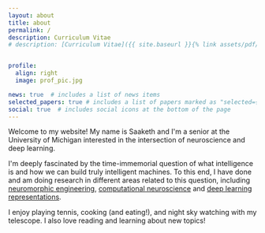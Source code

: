 ```yaml
---
layout: about
title: about
permalink: /
description: Curriculum Vitae
# description: [Curriculum Vitae]({{ site.baseurl }}{% link assets/pdf/Medepalli_Saaketh_CV.pdf %}) -> how to link to other pages/assets regularly 


profile:
  align: right
  image: prof_pic.jpg

news: true  # includes a list of news items
selected_papers: true # includes a list of papers marked as "selected={true}"
social: true  # includes social icons at the bottom of the page
---
```


Welcome to my website! My name is Saaketh and I'm a senior at the University of Michigan interested in the intersection of neuroscience and deep learning. 

I'm deeply fascinated by the time-immemorial question of what intelligence is and how we can build truly intelligent machines. To this end, I have done and am doing research in different areas related to this question, including [neuromorphic engineering](https://lugroup.engin.umich.edu), [computational neuroscience](https://alleninstitute.org/what-we-do/brain-science/research/mindscope-program/) and [deep learning representations](https://qingqu.engin.umich.edu).

I enjoy playing tennis, cooking (and eating!), and night sky watching with my telescope. I also love reading and learning about new topics!
